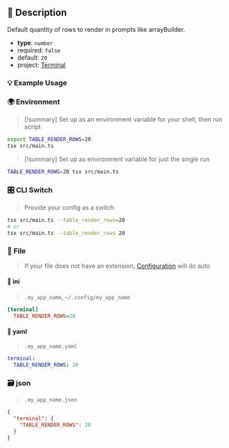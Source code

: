 ## 📜 Description

Default quantity of rows to render in prompts like arrayBuilder.

- **type**: `number`
- required: `false`
- default: `20`
- project: [Terminal](/terminal)

### 💡 Example Usage

### 🌍 Environment

> [!summary] Set up as an environment variable for your shell, then run script
```bash
export TABLE_RENDER_ROWS=20
tsx src/main.ts
```
> [!summary] Set up as environment variable for just the single run

```bash
TABLE_RENDER_ROWS=20 tsx src/main.ts
```
### 🎛️ CLI Switch

> Provide your config as a switch
```bash
tsx src/main.ts --table_render_rows=20
# or
tsx src/main.ts --table_render_rows 20
```
### 📁 File
>  If your file does not have an extension, [Configuration](/docs/core/configuration) will do auto
#### 📘 ini

> `.my_app_name`, `~/.config/my_app_name`

```ini
[terminal]
  TABLE_RENDER_ROWS=20
```
#### 📄 yaml

> `.my_app_name.yaml`

```yaml
terminal:
  TABLE_RENDER_ROWS: 20
```
### 🗃️ json

> `.my_app_name.json`

```json
{
  "terminal": {
    "TABLE_RENDER_ROWS": 20
  }
}
```
